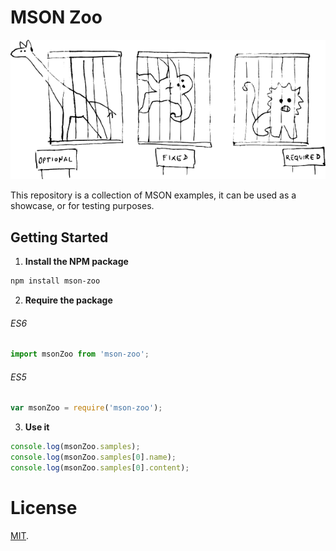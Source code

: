 # MSON Zoo

![MSON Zoo](/media/zoo.png)

This repository is a collection of MSON examples, it can be used as a showcase, or for testing purposes.

## Getting Started

1. **Install the NPM package**

  ```bash
  npm install mson-zoo
  ```

2. **Require the package**

  ###### ES6

  ```JavaScript
  import msonZoo from 'mson-zoo';
  ```

  ###### ES5

  ```JavaScript
  var msonZoo = require('mson-zoo');
  ```

3. **Use it**

  ```JavaScript
  console.log(msonZoo.samples);
  console.log(msonZoo.samples[0].name);
  console.log(msonZoo.samples[0].content);
  ```

# License

[MIT](./LICENSE.md).

